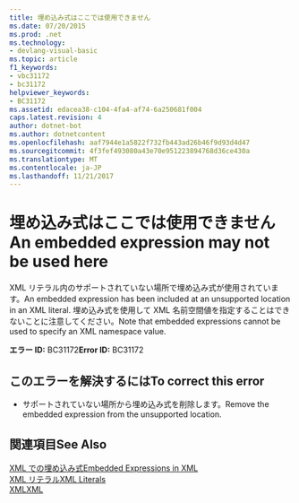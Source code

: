 ```yaml
---
title: 埋め込み式はここでは使用できません
ms.date: 07/20/2015
ms.prod: .net
ms.technology:
- devlang-visual-basic
ms.topic: article
f1_keywords:
- vbc31172
- bc31172
helpviewer_keywords:
- BC31172
ms.assetid: edacea38-c104-4fa4-af74-6a250681f004
caps.latest.revision: 4
author: dotnet-bot
ms.author: dotnetcontent
ms.openlocfilehash: aaf7944e1a5822f732fb443ad26b46f9d93d4d47
ms.sourcegitcommit: 4f3fef493080a43e70e951223894768d36ce430a
ms.translationtype: MT
ms.contentlocale: ja-JP
ms.lasthandoff: 11/21/2017
---
```

# <a name="an-embedded-expression-may-not-be-used-here"></a><span data-ttu-id="8f5f1-102">埋め込み式はここでは使用できません</span><span class="sxs-lookup"><span data-stu-id="8f5f1-102">An embedded expression may not be used here</span></span>
<span data-ttu-id="8f5f1-103">XML リテラル内のサポートされていない場所で埋め込み式が使用されています。</span><span class="sxs-lookup"><span data-stu-id="8f5f1-103">An embedded expression has been included at an unsupported location in an XML literal.</span></span> <span data-ttu-id="8f5f1-104">埋め込み式を使用して XML 名前空間値を指定することはできないことに注意してください。</span><span class="sxs-lookup"><span data-stu-id="8f5f1-104">Note that embedded expressions cannot be used to specify an XML namespace value.</span></span>  
  
 <span data-ttu-id="8f5f1-105">**エラー ID:** BC31172</span><span class="sxs-lookup"><span data-stu-id="8f5f1-105">**Error ID:** BC31172</span></span>  
  
## <a name="to-correct-this-error"></a><span data-ttu-id="8f5f1-106">このエラーを解決するには</span><span class="sxs-lookup"><span data-stu-id="8f5f1-106">To correct this error</span></span>  
  
-   <span data-ttu-id="8f5f1-107">サポートされていない場所から埋め込み式を削除します。</span><span class="sxs-lookup"><span data-stu-id="8f5f1-107">Remove the embedded expression from the unsupported location.</span></span>  
  
## <a name="see-also"></a><span data-ttu-id="8f5f1-108">関連項目</span><span class="sxs-lookup"><span data-stu-id="8f5f1-108">See Also</span></span>  
 [<span data-ttu-id="8f5f1-109">XML での埋め込み式</span><span class="sxs-lookup"><span data-stu-id="8f5f1-109">Embedded Expressions in XML</span></span>](../../visual-basic/programming-guide/language-features/xml/embedded-expressions-in-xml.md)  
 [<span data-ttu-id="8f5f1-110">XML リテラル</span><span class="sxs-lookup"><span data-stu-id="8f5f1-110">XML Literals</span></span>](../../visual-basic/language-reference/xml-literals/index.md)  
 [<span data-ttu-id="8f5f1-111">XML</span><span class="sxs-lookup"><span data-stu-id="8f5f1-111">XML</span></span>](../../visual-basic/programming-guide/language-features/xml/index.md)
